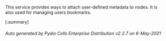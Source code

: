 






This service provides ways to attach user-defined metadata to nodes. It is also used for managing users bookmarks.

[:summary]

###### Auto generated by Pydio Cells Enterprise Distribution v2.2.7 on 6-May-2021
